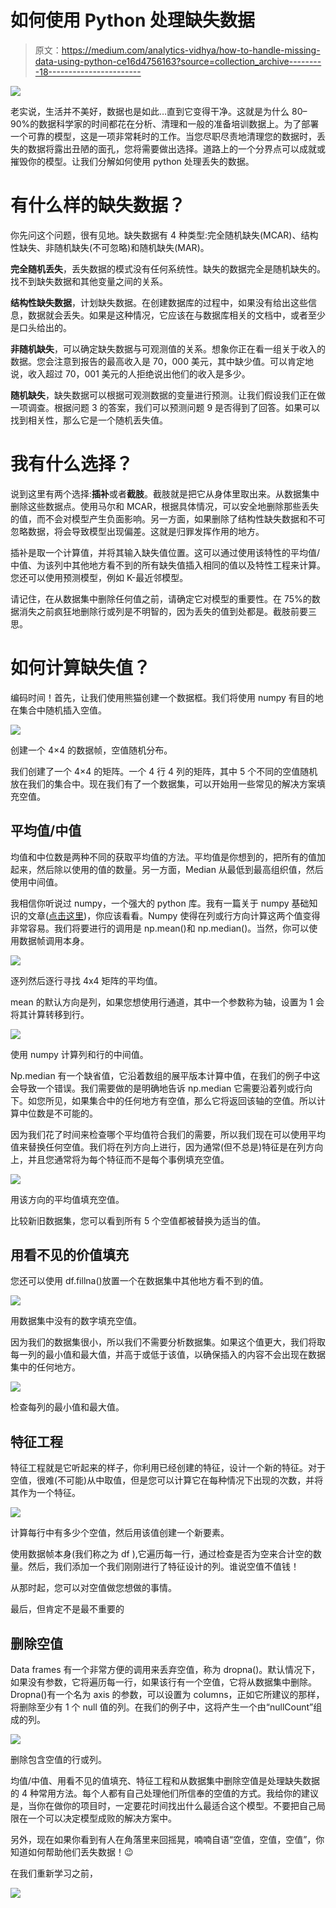 # 如何使用 Python 处理缺失数据

> 原文：<https://medium.com/analytics-vidhya/how-to-handle-missing-data-using-python-ce16d4756163?source=collection_archive---------18----------------------->

![](img/e0c6b81397c2111715fb38f34bbfcfbe.png)

老实说，生活并不美好，数据也是如此…直到它变得干净。这就是为什么 80–90%的数据科学家的时间都花在分析、清理和一般的准备培训数据上。为了部署一个可靠的模型，这是一项非常耗时的工作。当您尽职尽责地清理您的数据时，丢失的数据将露出丑陋的面孔，您将需要做出选择。道路上的一个分界点可以成就或摧毁你的模型。让我们分解如何使用 python 处理丢失的数据。

# 有什么样的缺失数据？

你先问这个问题，很有见地。缺失数据有 4 种类型:完全随机缺失(MCAR)、结构性缺失、非随机缺失(不可忽略)和随机缺失(MAR)。

**完全随机丢失**，丢失数据的模式没有任何系统性。缺失的数据完全是随机缺失的。找不到缺失数据和其他变量之间的关系。

**结构性缺失数据**，计划缺失数据。在创建数据库的过程中，如果没有给出这些信息，数据就会丢失。如果是这种情况，它应该在与数据库相关的文档中，或者至少是口头给出的。

**非随机缺失**，可以确定缺失数据与可观测值的关系。想象你正在看一组关于收入的数据。您会注意到报告的最高收入是 70，000 美元，其中缺少值。可以肯定地说，收入超过 70，001 美元的人拒绝说出他们的收入是多少。

**随机缺失**，缺失数据可以根据可观测数据的变量进行预测。让我们假设我们正在做一项调查。根据问题 3 的答案，我们可以预测问题 9 是否得到了回答。如果可以找到相关性，那么它是一个随机丢失值。

# 我有什么选择？

说到这里有两个选择:**插补**或者**截肢**。截肢就是把它从身体里取出来。从数据集中删除这些数据点。使用马尔和 MCAR，根据具体情况，可以安全地删除那些丢失的值，而不会对模型产生负面影响。另一方面，如果删除了结构性缺失数据和不可忽略数据，将会导致模型出现偏差。这就是归罪发挥作用的地方。

插补是取一个计算值，并将其输入缺失值位置。这可以通过使用该特性的平均值/中值、为该列中其他地方看不到的所有缺失值插入相同的值以及特性工程来计算。您还可以使用预测模型，例如 K-最近邻模型。

请记住，在从数据集中删除任何值之前，请确定它对模型的重要性。在 75%的数据消失之前疯狂地删除行或列是不明智的，因为丢失的值到处都是。截肢前要三思。

# 如何计算缺失值？

编码时间！首先，让我们使用熊猫创建一个数据框。我们将使用 numpy 有目的地在集合中随机插入空值。

![](img/c45edad3411e1e5fb7f090f0925bc6d6.png)

创建一个 4×4 的数据帧，空值随机分布。

我们创建了一个 4×4 的矩阵。一个 4 行 4 列的矩阵，其中 5 个不同的空值随机放在我们的集合中。现在我们有了一个数据集，可以开始用一些常见的解决方案填充空值。

## 平均值/中值

均值和中位数是两种不同的获取平均值的方法。平均值是你想到的，把所有的值加起来，然后除以使用的值的数量。另一方面，Median 从最低到最高组织值，然后使用中间值。

我相信你听说过 numpy，一个强大的 python 库。我有一篇关于 numpy 基础知识的文章([点击这里](/analytics-vidhya/python-numpy-basics-4a1e851898c0))，你应该看看。Numpy 使得在列或行方向计算这两个值变得非常容易。我们将要进行的调用是 np.mean()和 np.median()。当然，你可以使用数据帧调用本身。

![](img/4bcc4f3c71464b4731f3ef44354fa1ab.png)

逐列然后逐行寻找 4x4 矩阵的平均值。

mean 的默认方向是列，如果您想使用行通道，其中一个参数称为轴，设置为 1 会将其计算转移到行。

![](img/73a19737784c57539e7eab5d2723ec68.png)

使用 numpy 计算列和行的中间值。

Np.median 有一个缺省值，它沿着数组的展平版本计算中值，在我们的例子中这会导致一个错误。我们需要做的是明确地告诉 np.median 它需要沿着列或行向下。如您所见，如果集合中的任何地方有空值，那么它将返回该轴的空值。所以计算中位数是不可能的。

因为我们花了时间来检查哪个平均值符合我们的需要，所以我们现在可以使用平均值来替换任何空值。我们将在列方向上进行，因为通常(但不总是)特征是在列方向上，并且您通常将为每个特征而不是每个事例填充空值。

![](img/0a798c33e51372382b122962cebd69f5.png)

用该方向的平均值填充空值。

比较新旧数据集，您可以看到所有 5 个空值都被替换为适当的值。

## 用看不见的价值填充

您还可以使用 df.fillna()放置一个在数据集中其他地方看不到的值。

![](img/f83674923b08c1ae2f02e900a179ac93.png)

用数据集中没有的数字填充空值。

因为我们的数据集很小，所以我们不需要分析数据集。如果这个值更大，我们将取每一列的最小值和最大值，并高于或低于该值，以确保插入的内容不会出现在数据集中的任何地方。

![](img/cac837fdfc90312dac4062e81b8c448d.png)

检查每列的最小值和最大值。

## 特征工程

特征工程就是它听起来的样子，你利用已经创建的特征，设计一个新的特征。对于空值，很难(不可能)从中取值，但是您可以计算它在每种情况下出现的次数，并将其作为一个特征。

![](img/8512fb11009d40d5d6e9b9bcec9649e4.png)

计算每行中有多少个空值，然后用该值创建一个新要素。

使用数据帧本身(我们称之为 df ),它遍历每一行，通过检查是否为空来合计空的数量。然后，我们添加一个我们刚刚进行了特征设计的列。谁说空值不值钱！

从那时起，您可以对空值做您想做的事情。

最后，但肯定不是最不重要的

## 删除空值

Data frames 有一个非常方便的调用来丢弃空值，称为 dropna()。默认情况下，如果没有参数，它将遍历每一行，如果该行有一个空值，它将从数据集中删除。Dropna()有一个名为 axis 的参数，可以设置为 columns，正如它所建议的那样，将删除至少有 1 个 null 值的列。在我们的例子中，这将产生一个由“nullCount”组成的列。

![](img/bb99e50b902485798eb7689cb378616a.png)

删除包含空值的行或列。

均值/中值、用看不见的值填充、特征工程和从数据集中删除空值是处理缺失数据的 4 种常用方法。每个人都有自己处理他们所信奉的空值的方式。我给你的建议是，当你在做你的项目时，一定要花时间找出什么最适合这个模型。不要把自己局限在一个可以决定模型成败的解决方案中。

另外，现在如果你看到有人在角落里来回摇晃，喃喃自语“空值，空值，空值”，你知道如何帮助他们丢失数据！😉

在我们重新学习之前，

![](img/cee6443dcce4df283449f49dde1ecc97.png)